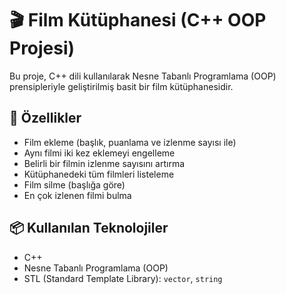 # 🎬 Film Kütüphanesi (C++ OOP Projesi)

Bu proje, C++ dili kullanılarak Nesne Tabanlı Programlama (OOP) prensipleriyle geliştirilmiş basit bir film kütüphanesidir.

## 🚀 Özellikler

- Film ekleme (başlık, puanlama ve izlenme sayısı ile)
- Aynı filmi iki kez eklemeyi engelleme
- Belirli bir filmin izlenme sayısını artırma
- Kütüphanedeki tüm filmleri listeleme
- Film silme (başlığa göre)
- En çok izlenen filmi bulma

## 📦 Kullanılan Teknolojiler

- C++
- Nesne Tabanlı Programlama (OOP)
- STL (Standard Template Library): `vector`, `string`
